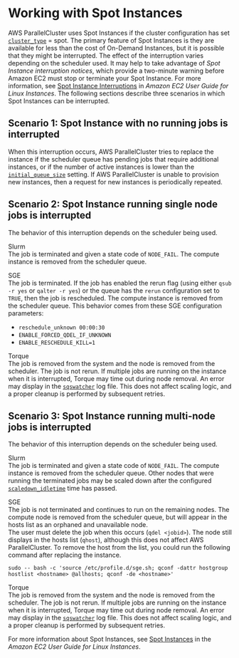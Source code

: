 # Working with Spot Instances<a name="spot"></a>

AWS ParallelCluster uses Spot Instances if the cluster configuration has set [`cluster_type`](cluster-definition.md#cluster-type) = spot\. The primary feature of Spot Instances is they are available for less than the cost of On\-Demand Instances, but it is possible that they might be interrupted\. The effect of the interruption varies depending on the scheduler used\. It may help to take advantage of *Spot Instance interruption notices*, which provide a two\-minute warning before Amazon EC2 must stop or terminate your Spot Instance\. For more information, see [Spot Instance Interruptions](https://docs.aws.amazon.com/AWSEC2/latest/UserGuide/spot-interruptions.html) in *Amazon EC2 User Guide for Linux Instances*\. The following sections describe three scenarios in which Spot Instances can be interrupted\.

## Scenario 1: Spot Instance with no running jobs is interrupted<a name="no-jobs"></a>

When this interruption occurs, AWS ParallelCluster tries to replace the instance if the scheduler queue has pending jobs that require additional instances, or if the number of active instances is lower than the [`initial_queue_size`](cluster-definition.md#configuration-initial-queue-size) setting\. If AWS ParallelCluster is unable to provision new instances, then a request for new instances is periodically repeated\.

## Scenario 2: Spot Instance running single node jobs is interrupted<a name="single-node"></a>

The behavior of this interruption depends on the scheduler being used\.

Slurm  
The job is terminated and given a state code of `NODE_FAIL`\. The compute instance is removed from the scheduler queue\.

SGE  
The job is terminated\. If the job has enabled the rerun flag \(using either `qsub -r yes` or `qalter -r yes`\) or the queue has the `rerun` configuration set to `TRUE`, then the job is rescheduled\. The compute instance is removed from the scheduler queue\. This behavior comes from these SGE configuration parameters:  
+ `reschedule_unknown 00:00:30`
+ `ENABLE_FORCED_QDEL_IF_UNKNOWN`
+ `ENABLE_RESCHEDULE_KILL=1`

Torque  
The job is removed from the system and the node is removed from the scheduler\. The job is not rerun\. If multiple jobs are running on the instance when it is interrupted, Torque may time out during node removal\. An error may display in the [`sqswatcher`](processes.md#sqswatcher) log file\. This does not affect scaling logic, and a proper cleanup is performed by subsequent retries\.

## Scenario 3: Spot Instance running multi\-node jobs is interrupted<a name="multi-node"></a>

The behavior of this interruption depends on the scheduler being used\.

Slurm  
The job is terminated and given a state code of `NODE_FAIL`\. The compute instance is removed from the scheduler queue\. Other nodes that were running the terminated jobs may be scaled down after the configured [`scaledown_idletime`](scaling-section.md#scaledown-idletime) time has passed\.

SGE  
The job is not terminated and continues to run on the remaining nodes\. The compute node is removed from the scheduler queue, but will appear in the hosts list as an orphaned and unavailable node\.  
The user must delete the job when this occurs \(`qdel <jobid>`\)\. The node still displays in the hosts list \(`qhost`\), although this does not affect AWS ParallelCluster\. To remove the host from the list, you could run the following command after replacing the instance\.  

```
sudo -- bash -c 'source /etc/profile.d/sge.sh; qconf -dattr hostgroup hostlist <hostname> @allhosts; qconf -de <hostname>'
```

Torque  
The job is removed from the system and the node is removed from the scheduler\. The job is not rerun\. If multiple jobs are running on the instance when it is interrupted, Torque may time out during node removal\. An error may display in the [`sqswatcher`](processes.md#sqswatcher) log file\. This does not affect scaling logic, and a proper cleanup is performed by subsequent retries\.

For more information about Spot Instances, see [Spot Instances](https://docs.aws.amazon.com/AWSEC2/latest/UserGuide/using-spot-instances.html) in the *Amazon EC2 User Guide for Linux Instances*\.
